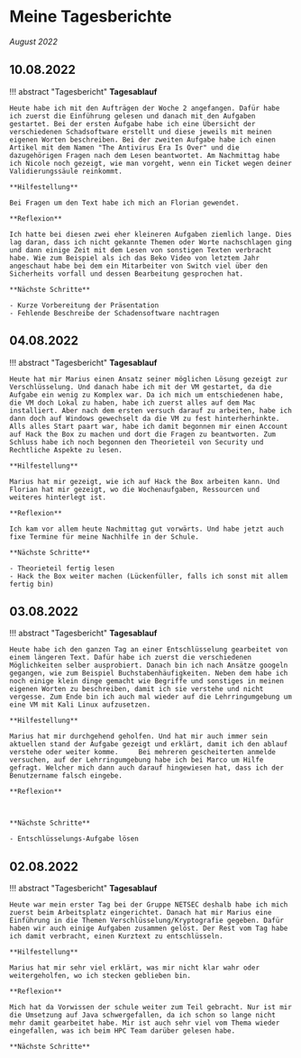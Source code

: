 # **Meine Tagesberichte**


*August 2022*

## **10.08.2022**

!!! abstract "Tagesbericht"
    **Tagesablauf**

    Heute habe ich mit den Aufträgen der Woche 2 angefangen. Dafür habe ich zuerst die Einführung gelesen und danach mit den Aufgaben gestartet. Bei der ersten Aufgabe habe ich eine Übersicht der verschiedenen Schadsoftware erstellt und diese jeweils mit meinen eigenen Worten beschreiben. Bei der zweiten Aufgabe habe ich einen Artikel mit dem Namen "The Antivirus Era Is Over" und die dazugehörigen Fragen nach dem Lesen beantwortet. Am Nachmittag habe ich Nicole noch gezeigt, wie man vorgeht, wenn ein Ticket wegen deiner Validierungssäule reinkommt.

    **Hilfestellung**

    Bei Fragen um den Text habe ich mich an Florian gewendet.

    **Reflexion**
    
    Ich hatte bei diesen zwei eher kleineren Aufgaben ziemlich lange. Dies lag daran, dass ich nicht gekannte Themen oder Worte nachschlagen ging und dann einige Zeit mit dem Lesen von sonstigen Texten verbracht habe. Wie zum Beispiel als ich das Beko Video von letztem Jahr angeschaut habe bei dem ein Mitarbeiter von Switch viel über den Sicherheits vorfall und dessen Bearbeitung gesprochen hat.

    **Nächste Schritte**
    
    - Kurze Vorbereitung der Präsentation
    - Fehlende Beschreibe der Schadensoftware nachtragen
 

## **04.08.2022**

!!! abstract "Tagesbericht"
    **Tagesablauf**

    Heute hat mir Marius einen Ansatz seiner möglichen Lösung gezeigt zur Verschlüsselung. Und danach habe ich mit der VM gestartet, da die Aufgabe ein wenig zu Komplex war. Da ich mich um entschiedenen habe, die VM doch Lokal zu haben, habe ich zuerst alles auf dem Mac installiert. Aber nach dem ersten versuch darauf zu arbeiten, habe ich dann doch auf Windows gewechselt da die VM zu fest hinterherhinkte. Alls alles Start paart war, habe ich damit begonnen mir einen Account auf Hack the Box zu machen und dort die Fragen zu beantworten. Zum Schluss habe ich noch begonnen den Theorieteil von Security und Rechtliche Aspekte zu lesen.

    **Hilfestellung**

    Marius hat mir gezeigt, wie ich auf Hack the Box arbeiten kann. Und Florian hat mir gezeigt, wo die Wochenaufgaben, Ressourcen und weiteres hinterlegt ist.

    **Reflexion**
    
    Ich kam vor allem heute Nachmittag gut vorwärts. Und habe jetzt auch fixe Termine für meine Nachhilfe in der Schule.

    **Nächste Schritte**
    
    - Theorieteil fertig lesen
    - Hack the Box weiter machen (Lückenfüller, falls ich sonst mit allem fertig bin)

## **03.08.2022**

!!! abstract "Tagesbericht"
    **Tagesablauf**

    Heute habe ich den ganzen Tag an einer Entschlüsselung gearbeitet von einem längeren Text. Dafür habe ich zuerst die verschiedenen Möglichkeiten selber ausprobiert. Danach bin ich nach Ansätze googeln gegangen, wie zum Beispiel Buchstabenhäufigkeiten. Neben dem habe ich noch einige klein dinge gemacht wie Begriffe und sonstiges in meinen eigenen Worten zu beschreiben, damit ich sie verstehe und nicht vergesse. Zum Ende bin ich auch mal wieder auf die Lehrringumgebung um eine VM mit Kali Linux aufzusetzen.

    **Hilfestellung**

    Marius hat mir durchgehend geholfen. Und hat mir auch immer sein aktuellen stand der Aufgabe gezeigt und erklärt, damit ich den ablauf verstehe oder weiter komme.     Bei mehreren gescheiterten anmelde versuchen, auf der Lehrringumgebung habe ich bei Marco um Hilfe gefragt. Welcher mich dann auch darauf hingewiesen hat, dass ich der Benutzername falsch eingebe.

    **Reflexion**
    
    

    **Nächste Schritte**
    
    - Entschlüsselungs-Aufgabe lösen

    
## **02.08.2022**

!!! abstract "Tagesbericht"
    **Tagesablauf**

    Heute war mein erster Tag bei der Gruppe NETSEC deshalb habe ich mich zuerst beim Arbeitsplatz eingerichtet. Danach hat mir Marius eine Einführung in die Themen Verschlüsselung/Kryptografie gegeben. Dafür haben wir auch einige Aufgaben zusammen gelöst. Der Rest vom Tag habe ich damit verbracht, einen Kurztext zu entschlüsseln.

    **Hilfestellung**

    Marius hat mir sehr viel erklärt, was mir nicht klar wahr oder weitergeholfen, wo ich stecken geblieben bin.

    **Reflexion**
    
    Mich hat da Vorwissen der schule weiter zum Teil gebracht. Nur ist mir die Umsetzung auf Java schwergefallen, da ich schon so lange nicht mehr damit gearbeitet habe. Mir ist auch sehr viel vom Thema wieder eingefallen, was ich beim HPC Team darüber gelesen habe.

    **Nächste Schritte**
